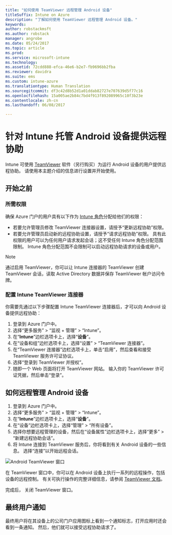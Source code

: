 ```yaml
---
title: "如何使用 TeamViewer 远程管理 Android 设备"
titleSuffix: Intune on Azure
description: "了解如何使用 TeamViewer 远程管理 Android 设备。"
keywords: 
author: robstackmsft
ms.author: robstack
manager: angrobe
ms.date: 05/24/2017
ms.topic: article
ms.prod: 
ms.service: microsoft-intune
ms.technology: 
ms.assetid: 72cdd888-efca-46e6-b2e7-fb9696bb2fba
ms.reviewer: davidra
ms.suite: ems
ms.custom: intune-azure
ms.translationtype: Human Translation
ms.sourcegitcommit: df3c42d8b52d1a01ddab82727e707639d5f77c16
ms.openlocfilehash: 15a005ae2b84c7bd4f913f892089965c10f3b23e
ms.contentlocale: zh-cn
ms.lasthandoff: 06/08/2017

---
```


# <a name="provide-remote-assistance-for-intune-managed-android-devices"></a>针对 Intune 托管 Android 设备提供远程协助

Intune 可使用 [TeamViewer](https://www.teamviewer.com) 软件（另行购买）为运行 Android 设备的用户提供远程协助。 请使用本主题介绍的信息进行设置并开始使用。

## <a name="before-you-start"></a>开始之前

### <a name="required-permissions"></a>所需权限

确保 Azure 门户的用户具有以下作为 [Intune 角色](https://docs.microsoft.com/intune-azure/access-control/role-based-access-control)分配给他们的权限：
- 若要允许管理员修改 TeamViewer 连接器设置，请授予“更新远程协助”权限。
- 若要允许管理员启动新的远程协助设置，请授予“请求远程协助”权限。 具有此权限的用户可以为任何用户请求发起会话；这不受任何 Intune 角色分配范围限制。 Intune 角色分配范围不会限制可以启动远程协助请求的设备或用户。

>[!NOTE]
>通过启用 TeamViewer，你可以让 Intune 连接器的 TeamViewer 创建 TeamViewer 会话，读取 Active Directory 数据并保存 TeamViewer 帐户访问令牌。

### <a name="configure-the-intune-teamviewer-connector"></a>配置 Intune TeamViewer 连接器

你需要先通过以下步骤配置 Intune TeamViewer 连接器后，才可以向 Android 设备提供远程协助：


1. 登录到 Azure 门户中。
2. 选择“更多服务” > “监视 + 管理” > “Intune”。
3. 在“**Intune**”边栏选项卡上，选择“**设备**”。
4. 在“设备和组”边栏选项卡上，选择“设置” > “TeamViewer 连接器”。
5. 在“TeamViewer 连接器”边栏选项卡上，单击“启用”，然后查看和接受 TeamViewer 服务许可证协议。
6. 选择“登录到 TeamViewer 并授权”。
7. 随即一个 Web 页面将打开 TeamViewer 网站。 输入你的 TeamViewer 许可证凭据，然后单击“登录”。


## <a name="how-to-remotely-administer-an-android-device"></a>如何远程管理 Android 设备

1. 登录到 Azure 门户中。
2. 选择“更多服务” > “监视 + 管理” > “Intune”。
3. 在“**Intune**”边栏选项卡上，选择“**设备**”。
4. 在“设备”边栏选项卡上，选择“管理” > “所有设备”。
5. 选择你想要远程管理的设备，然后在“设备属性”边栏选项卡上，选择“更多” > “新建远程协助会话”。
6. 将 Intune 连接到 TeamViewer 服务后，你将看到有关 Android 设备的一些信息。 选择“连接”以开始远程会话。

![Android TeamViewer 窗口](./media/android-teamviewer.png)

在 TeamViewer 窗口中，你可以在 Android 设备上执行一系列的远程操作，包括设备的远程控制。 有关可执行操作的完整详细信息，请参阅 [TeamViewer 文档](https://www.teamviewer.com/support/documents/)。

完成后， 关闭 TeamViewer 窗口。

## <a name="end-user-notifications"></a>最终用户通知

最终用户将在其设备上的公司门户应用图标上看到一个通知标志，打开应用时还会看到一条通知。 然后，他们就可以接受远程协助请求了。


